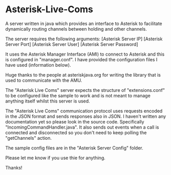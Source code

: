 Asterisk-Live-Coms
==================

A server written in java which provides an interface to Asterisk to facilitate dynamically routing channels between holding and other channels.

The server requires the following arguments: [Asterisk Server IP] [Asterisk Server Port] [Asterisk Server User] [Asterisk Server Password]

It uses the Asterisk Manager Interface (AMI) to connect to Asterisk and this is configured in "manager.conf". I have provided the configuration files I have used (information below).

Huge thanks to the people at asteriskjava.org for writing the library that is used to communicate with the AMU.

The "Asterisk Live Coms" server expects the structure of "extensions.conf" to be configured like the sample to work and is not meant to manage anything itself whilst this server is used.

The "Asterisk Live Coms" communication protocol uses requests encoded in the JSON format and sends responses also in JSON. I haven't written any documentation yet so please look in the source code. Specifically "IncomingCommandHandler.java". It also sends out events when a call is connected and disconnected so you don't need to keep polling the "getChannels" action.

The sample config files are in the "Asterisk Server Config" folder.

Please let me know if you use thie for anything.

Thanks!
